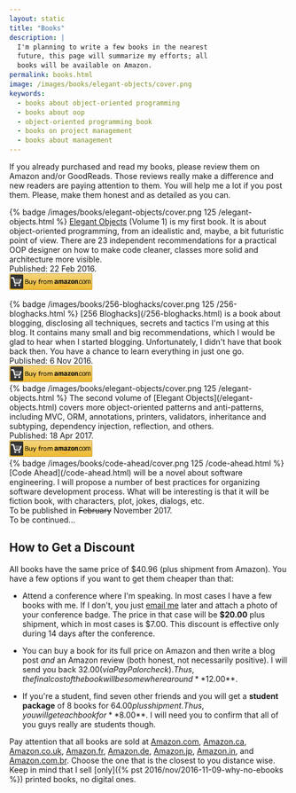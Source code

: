 ```yaml
---
layout: static
title: "Books"
description: |
  I'm planning to write a few books in the nearest
  future, this page will summarize my efforts; all
  books will be available on Amazon.
permalink: books.html
image: /images/books/elegant-objects/cover.png
keywords:
  - books about object-oriented programming
  - books about oop
  - object-oriented programming book
  - books on project management
  - books about management
---
```


If you already purchased and read my books, please review them on Amazon and/or GoodReads.
Those reviews really make a difference and new readers are paying attention to them. You will
help me a lot if you post them. Please, make them honest and as detailed
as you can.

{% badge /images/books/elegant-objects/cover.png 125 /elegant-objects.html %}
[Elegant Objects](/elegant-objects.html) (Volume 1)
is my first book. It is about object-oriented
programming, from an idealistic and, maybe, a bit futuristic
point of view. There are 23 independent recommendations for
a practical OOP designer on how to make code cleaner, classes
more solid and architecture more visible.
<br/>
Published: 22 Feb 2016.
<br/>
<a href="http://goo.gl/W2WVMk"><img src='/images/books/amazon-buy-button.png' style='height:30px'/></a>

<div class="clear"></div>
{% badge /images/books/256-bloghacks/cover.png 125 /256-bloghacks.html %}
[256 Bloghacks](/256-bloghacks.html) is a book about blogging,
disclosing all techniques, secrets and tactics I'm using at this blog.
It contains many small and big recommendations,
which I would be glad to hear when I started blogging. Unfortunately,
I didn't have that book back then. You have a chance to learn everything
in just one go.
<br/>
Published: 6 Nov 2016.
<br/>
<a href="https://goo.gl/DUcXm9"><img src='/images/books/amazon-buy-button.png' style='height:30px'/></a>

<div class="clear"></div>
{% badge /images/books/elegant-objects/cover.png 125 /elegant-objects.html %}
The second volume of [Elegant Objects](/elegant-objects.html)
covers more object-oriented patterns and anti-patterns,
including MVC, ORM, annotations, printers, validators, inheritance and subtyping,
dependency injection, reflection, and others.
<br/>
Published: 18 Apr 2017.
<br/>
<a href="http://amzn.to/2pD42k3"><img src='/images/books/amazon-buy-button.png' style='height:30px'/></a>

<div class="clear"></div>
{% badge /images/books/code-ahead/cover.png 125 /code-ahead.html %}
[Code Ahead](/code-ahead.html) will be a novel about software engineering. I will
propose a number of best practices for organizing software development
process. What will be interesting is that it will be fiction book, with
characters, plot, jokes, dialogs, etc.
<br/>
To be published in <del>February</del> November 2017.

<div class="clear"></div>
To be continued...

## How to Get a Discount

All books have the same price of $40.96 (plus shipment from Amazon).
You have a few options if you want to get them cheaper than that:

  * Attend a conference where I'm speaking. In most cases I have a few
    books with me. If I don't, you just [email me](mailto:shop@yegor256.com) later and attach
    a photo of your conference badge. The price in that case will be **$20.00** plus
    shipment, which in most cases is $7.00. This discount is effective
    only during 14 days after the conference.

  * You can buy a book for its full price on Amazon and then
    write a blog post _and_ an Amazon review (both honest, not
    necessarily positive). I will send you back $32.00 (via PayPal or check).
    Thus, the final cost of the book will be somewhere around **$12.00**.

  * If you're a student, find seven other friends and you will
    get a **student package** of 8 books for $64.00 plus shipment.
    Thus, you will get each book for **$8.00**. I will need you to confirm
    that all of you guys really are students though.

Pay attention that all books are sold at
[Amazon.com](https://www.amazon.com/Yegor-Bugayenko/e/B01AM1QMDK/),
[Amazon.ca](https://www.amazon.ca/s/ref=dp_byline_sr_book_1?ie=UTF8&field-author=Yegor+Bugayenko&search-alias=books-ca),
[Amazon.co.uk](https://www.amazon.co.uk/Yegor-Bugayenko/e/B01AM1QMDK/),
[Amazon.fr](https://www.amazon.fr/Yegor-Bugayenko/e/B01AM1QMDK),
[Amazon.de](https://www.amazon.de/Yegor-Bugayenko/e/B01AM1QMDK/),
[Amazon.jp](https://www.amazon.co.jp/Yegor-Bugayenko/e/B01AM1QMDK/),
[Amazon.in](http://www.amazon.in/Yegor-Bugayenko/e/B01AM1QMDK),
and
[Amazon.com.br](https://www.amazon.com.br/s/ref=dp_byline_sr_book_1?ie=UTF8&field-author=Yegor+Bugayenko&search-alias=books).
Choose the one that is the closest to you distance wise.
Keep in mind that I sell [only]({% pst 2016/nov/2016-11-09-why-no-ebooks %})
printed books, no digital ones.

